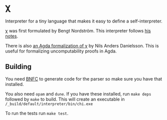 # χ

Interpreter for a tiny language that makes it easy to define a self-interpreter.

χ was first  formulated by Bengt Nordström. This interpreter follows [his notes](http://www.cse.chalmers.se/edu/year/2018/course/DIT311_Models_of_computation/reading/The_language_chi.pdf).

There is also [an Agda formalization of χ][agda-formalization] by Nils Anders Danielsson. This is useful for formalizing uncomputability proofs in Agda.

## Building

You need [BNFC][BNFC] to generate code for the parser so make sure you have
that installed.

You also need `opam` and `dune`. If you have these installed, run `make deps`
followed by `make` to build. This will create an executable in
`/_build/default/interpreter/bin/chi.exe`

To run the tests run `make test`.

[agda-formalization]: http://www.cse.chalmers.se/~nad/listings/chi/README.html
[BNFC]: https://bnfc.digitalgrammars.com/
